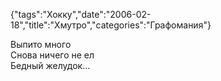 {"tags":"Хокку","date":"2006-02-18","title":"Хмутро","categories":"Графомания"}

Выпито много  
Снова ничего не ел  
Бедный желудок...
